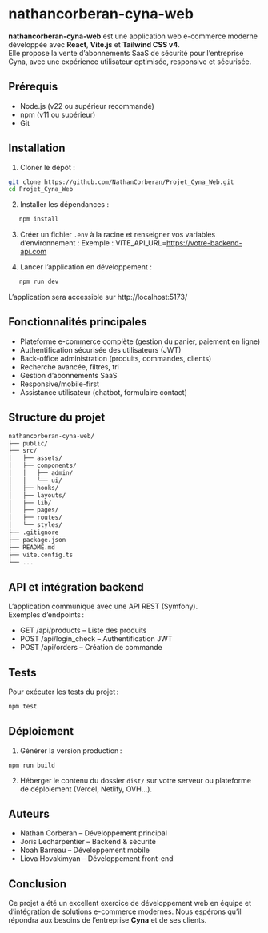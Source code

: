# nathancorberan-cyna-web

**nathancorberan-cyna-web** est une application web e-commerce moderne développée avec **React**, **Vite.js** et **Tailwind CSS v4**.  
Elle propose la vente d’abonnements SaaS de sécurité pour l’entreprise Cyna, avec une expérience utilisateur optimisée, responsive et sécurisée.

## Prérequis

- Node.js (v22 ou supérieur recommandé)
- npm (v11 ou supérieur)
- Git

## Installation

1. Cloner le dépôt :
```sh
git clone https://github.com/NathanCorberan/Projet_Cyna_Web.git
cd Projet_Cyna_Web
```
2. Installer les dépendances :
```sh
   npm install
```

3. Créer un fichier `.env` à la racine et renseigner vos variables d’environnement :
   Exemple :
   VITE_API_URL=https://votre-backend-api.com

4. Lancer l’application en développement :
```sh
   npm run dev
```

L’application sera accessible sur http://localhost:5173/

## Fonctionnalités principales

- Plateforme e-commerce complète (gestion du panier, paiement en ligne)
- Authentification sécurisée des utilisateurs (JWT)
- Back-office administration (produits, commandes, clients)
- Recherche avancée, filtres, tri
- Gestion d’abonnements SaaS
- Responsive/mobile-first
- Assistance utilisateur (chatbot, formulaire contact)

## Structure du projet
```sh
nathancorberan-cyna-web/
├── public/
├── src/
│   ├── assets/
│   ├── components/
│   │   ├── admin/
│   │   └── ui/
│   ├── hooks/
│   ├── layouts/
│   ├── lib/
│   ├── pages/
│   ├── routes/
│   └── styles/
├── .gitignore
├── package.json
├── README.md
├── vite.config.ts
└── ...
```
## API et intégration backend

L’application communique avec une API REST (Symfony).  
Exemples d’endpoints :
- GET /api/products – Liste des produits
- POST /api/login_check – Authentification JWT
- POST /api/orders – Création de commande

## Tests

Pour exécuter les tests du projet :
```sh
npm test
```
## Déploiement

1. Générer la version production :
```sh
npm run build
```

2. Héberger le contenu du dossier `dist/` sur votre serveur ou plateforme de déploiement (Vercel, Netlify, OVH…).

## Auteurs

- Nathan Corberan – Développement principal
- Joris Lecharpentier – Backend & sécurité
- Noah Barreau – Développement mobile
- Liova Hovakimyan – Développement front-end

## Conclusion

Ce projet a été un excellent exercice de développement web en équipe et d’intégration de solutions e-commerce modernes.
Nous espérons qu’il répondra aux besoins de l’entreprise **Cyna** et de ses clients.
